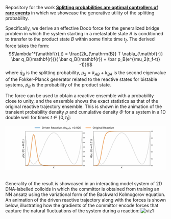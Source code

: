 Repository for the work [**Splitting probabilities are optimal controllers of rare events**](https://arxiv.org/abs/2402.05414) in which we showcase the generative utility of the splitting probability. 

Specifically, we derive an effective Doob force for the generalized bridge problem in which the system starting in a metastable state $A$ is conditioned to transfer to the product state $B$ within some finite time $t_f$. The derived force takes the form:
$$\lambda^*(\mathbf{r},t) = \frac{2k_{\mathrm{B}} T \nabla_{\mathbf{r}} \bar q_B(\mathbf{r})}{ \bar q_B(\mathbf{r}) + \bar p_B(e^{\mu_2(t_f-t)} -1)}$$
where $\bar q_B$ is the splitting probability, $\mu_2 = k_{AB} + k_{BA}$ is the second eigenvalue of the Fokker-Planck generator related to the reactive states for bistable systems, $\bar p_B$ is the probability of the product state.

The force can be used to obtain a reactive ensemble with a probability close to unity, and the ensemble shows the exact statistics as that of the original reactive trajectory ensemble. This is shown in the animation of the transient probability density $\rho$ and cumulative density $\Phi$ for a system in a 1D double well for times $t\in[0,t_f]$:

![viz1](https://github.com/ansingh1214/Splitting-Optimal/blob/main/jupyter_data/1D_DW_rho.gif)

## ##

Generality of the result is showcased in an interacting model system of 2D DNA-labelled colloids in which the committor is obtained from training an NN ansatz using the variational form of the Backward Kolmogorov equation. An animation of the driven reactive trajectory along with the forces is shown below, illustrating how the gradients of the committor encode forces that capture the natural fluctuations of the system during a reaction:
![viz1](https://github.com/ansingh1214/Splitting-Optimal/blob/main/jupyter_data/1.gif)

## ##
